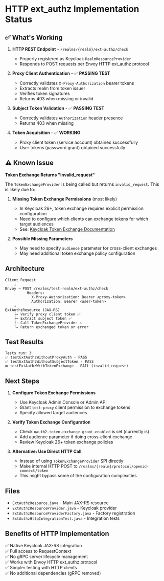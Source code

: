 # HTTP ext_authz Implementation Status

## ✅ What's Working

1. **HTTP REST Endpoint** - `/realms/{realm}/ext-authz/check`
   - Properly registered as Keycloak `RealmResourceProvider`
   - Responds to POST requests per Envoy HTTP ext_authz protocol
   
2. **Proxy Client Authentication** - ✅ **PASSING TEST**
   - Correctly validates `X-Proxy-Authorization` bearer tokens
   - Extracts realm from token issuer
   - Verifies token signatures
   - Returns 403 when missing or invalid
   
3. **Subject Token Validation** - ✅ **PASSING TEST**
   - Correctly validates `Authorization` header presence
   - Returns 403 when missing
   
4. **Token Acquisition** - ✅ **WORKING**
   - Proxy client token (service account) obtained successfully
   - User tokens (password grant) obtained successfully

## ⚠️  Known Issue

**Token Exchange Returns "invalid_request"**

The `TokenExchangeProvider` is being called but returns `invalid_request`. This is likely due to:

1. **Missing Token Exchange Permissions** (most likely)
   - In Keycloak 26+, token exchange requires explicit permission configuration
   - Need to configure which clients can exchange tokens for which target audiences
   - See: [Keycloak Token Exchange Documentation](https://www.keycloak.org/docs/latest/securing_apps/#_token-exchange)

2. **Possible Missing Parameters**
   - May need to specify `audience` parameter for cross-client exchanges
   - May need additional token exchange policy configuration

## Architecture

```
Client Request
    ↓
Envoy → POST /realms/test-realm/ext-authz/check
          Headers:
            X-Proxy-Authorization: Bearer <proxy-token>
            Authorization: Bearer <user-token>
    ↓
ExtAuthzResource (JAX-RS)
    ├→ Verify proxy client token ✅
    ├→ Extract subject token ✅
    ├→ Call TokenExchangeProvider ⚠️
    └→ Return exchanged token or error

```

## Test Results

```
Tests run: 3
✅ testExtAuthzWithoutProxyAuth - PASS
✅ testExtAuthzWithoutSubjectToken - PASS
❌ testExtAuthzWithTokenExchange - FAIL (invalid_request)
```

## Next Steps

1. **Configure Token Exchange Permissions**
   - Use Keycloak Admin Console or Admin API
   - Grant `test-proxy` client permission to exchange tokens
   - Specify allowed target audiences

2. **Verify Token Exchange Configuration**
   - Check `oauth2.token.exchange.grant.enabled` is set (currently is)
   - Add audience parameter if doing cross-client exchange
   - Review Keycloak 26+ token exchange policies

3. **Alternative: Use Direct HTTP Call**
   - Instead of using `TokenExchangeProvider` SPI directly
   - Make internal HTTP POST to `/realms/{realm}/protocol/openid-connect/token`
   - This might bypass some of the configuration complexities

## Files

- `ExtAuthzResource.java` - Main JAX-RS resource
- `ExtAuthzResourceProvider.java` - Keycloak provider
- `ExtAuthzResourceProviderFactory.java` - Factory registration
- `ExtAuthzHttpIntegrationTest.java` - Integration tests

## Benefits of HTTP Implementation

✅ Native Keycloak JAX-RS integration  
✅ Full access to RequestContext  
✅ No gRPC server lifecycle management  
✅ Works with Envoy HTTP ext_authz protocol  
✅ Simpler testing with HTTP clients  
✅ No additional dependencies (gRPC removed)
